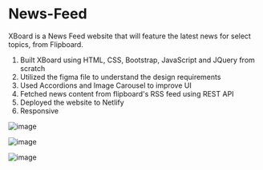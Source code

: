 # News-Feed

XBoard is a News Feed website that will feature the latest news for select topics, from Flipboard.

1. Built XBoard using HTML, CSS, Bootstrap, JavaScript and JQuery from scratch
1. Utilized the figma file to understand the design requirements
3. Used Accordions and Image Carousel to improve UI
4. Fetched news content from flipboard's RSS feed using REST API
5. Deployed the website to Netlify
6. Responsive


![image](https://user-images.githubusercontent.com/64099806/181026560-88b20730-b559-4e76-8126-e2eda427fe3e.png)

![image](https://user-images.githubusercontent.com/64099806/181026733-f24152c1-977e-434d-a920-fb8059b6baca.png)

![image](https://user-images.githubusercontent.com/64099806/181026869-1175fe44-1186-4751-bd35-96c5ccc179a5.png)
